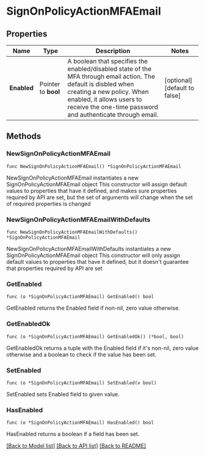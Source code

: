 # SignOnPolicyActionMFAEmail

## Properties

Name | Type | Description | Notes
------------ | ------------- | ------------- | -------------
**Enabled** | Pointer to **bool** | A boolean that specifies the enabled/disabled state of the MFA through email action. The default is disbled when creating a new policy. When enabled, it allows users to receive the one-time password and authenticate through email. | [optional] [default to false]

## Methods

### NewSignOnPolicyActionMFAEmail

`func NewSignOnPolicyActionMFAEmail() *SignOnPolicyActionMFAEmail`

NewSignOnPolicyActionMFAEmail instantiates a new SignOnPolicyActionMFAEmail object
This constructor will assign default values to properties that have it defined,
and makes sure properties required by API are set, but the set of arguments
will change when the set of required properties is changed

### NewSignOnPolicyActionMFAEmailWithDefaults

`func NewSignOnPolicyActionMFAEmailWithDefaults() *SignOnPolicyActionMFAEmail`

NewSignOnPolicyActionMFAEmailWithDefaults instantiates a new SignOnPolicyActionMFAEmail object
This constructor will only assign default values to properties that have it defined,
but it doesn't guarantee that properties required by API are set

### GetEnabled

`func (o *SignOnPolicyActionMFAEmail) GetEnabled() bool`

GetEnabled returns the Enabled field if non-nil, zero value otherwise.

### GetEnabledOk

`func (o *SignOnPolicyActionMFAEmail) GetEnabledOk() (*bool, bool)`

GetEnabledOk returns a tuple with the Enabled field if it's non-nil, zero value otherwise
and a boolean to check if the value has been set.

### SetEnabled

`func (o *SignOnPolicyActionMFAEmail) SetEnabled(v bool)`

SetEnabled sets Enabled field to given value.

### HasEnabled

`func (o *SignOnPolicyActionMFAEmail) HasEnabled() bool`

HasEnabled returns a boolean if a field has been set.


[[Back to Model list]](../README.md#documentation-for-models) [[Back to API list]](../README.md#documentation-for-api-endpoints) [[Back to README]](../README.md)


